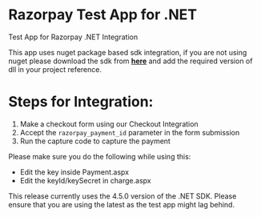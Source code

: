 # Razorpay Test App for .NET
Test App for Razorpay .NET Integration

This app uses nuget package based sdk integration, if you are not using nuget please download 
the sdk from **[here](https://www.nuget.org/packages/Razorpay)** and add the required version
of dll in your project reference.

# Steps for Integration:

1. Make a checkout form using our Checkout Integration
2. Accept the `razorpay_payment_id` parameter in the form submission
3. Run the capture code to capture the payment

Please make sure you do the following while using this:
- Edit the key inside Payment.aspx
- Edit the keyId/keySecret in charge.aspx

This release currently uses the 4.5.0 version of the .NET SDK. Please ensure that you are
using the latest as the test app might lag behind.
